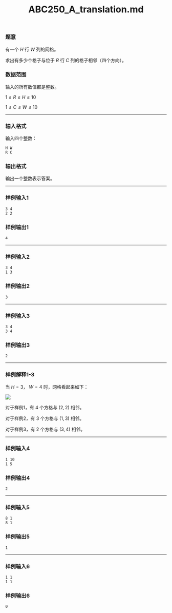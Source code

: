 ﻿---
title: "ABC250_A_translation.md"
tags: []
author: ""
created: ""
---

### 题意 

有一个 $H$ 行 $W$ 列的网格。

求出有多少个格子与位于 $R$ 行 $C$ 列的格子相邻（四个方向）。

### 数据范围

输入的所有数值都是整数。

$1 \le R \le H \le 10$

$1 \le C \le W \le 10$

---

### 输入格式

输入四个整数：

```
H W
R C
```

### 输出格式

输出一个整数表示答案。

---

### 样例输入1

```
3 4 
2 2
```

### 样例输出1

```
4
```



---

### 样例输入2

```
3 4 
1 3
```

### 样例输出2

```
3
```

---

### 样例输入3

```
3 4
3 4
```

### 样例输出3

```
2
```



---

### 样例解释1-3

当 $H=3$， $W=4$ 时，网格看起来如下：

![](https://img.atcoder.jp/abc250/abc250a-fig1.png)



对于样例1，有 $4$ 个方格与 $(2,2)$ 相邻。

对于样例2，有 $3$ 个方格与 $(1,3)$ 相邻。

对于样例3，有 $2$ 个方格与 $(3,4)$ 相邻。

---

### 样例输入4

```
1 10
1 5
```

### 样例输出4

```
2
```



---

### 样例输入5

```
8 1
8 1
```

### 样例输出5

```
1
```



---

### 样例输入6

```
1 1
1 1
```

### 样例输出6

```
0
```


